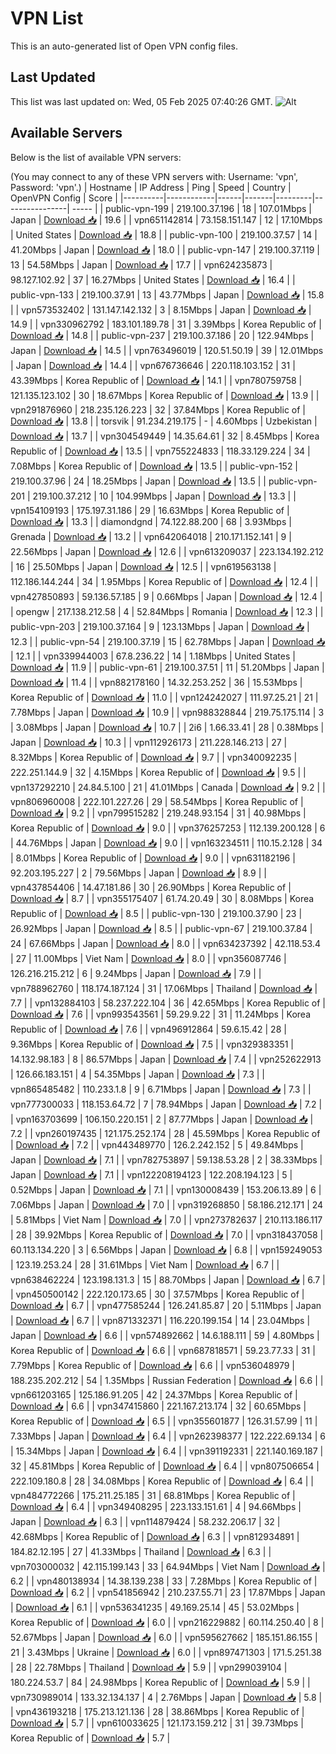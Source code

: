# VPN List

This is an auto-generated list of Open VPN config files.

## Last Updated

This list was last updated on: Wed, 05 Feb 2025 07:40:26 GMT.
![Alt](https://repobeats.axiom.co/api/embed/186b98318ef1479477931607c1ad7d823f12451f.svg "Repobeats analytics image")

## Available Servers

Below is the list of available VPN servers:

(You may connect to any of these VPN servers with: Username: 'vpn', Password: 'vpn'.)
| Hostname | IP Address | Ping | Speed | Country | OpenVPN Config | Score |
|----------|------------|------|-------|---------|----------------| ----- |
| public-vpn-199 | 219.100.37.196 | 18 | 107.01Mbps | Japan | [Download 📥](./configs/server_0_JP.ovpn) | 19.6 |
| vpn651142814 | 73.158.151.147 | 12 | 17.10Mbps | United States | [Download 📥](./configs/server_1_US.ovpn) | 18.8 |
| public-vpn-100 | 219.100.37.57 | 14 | 41.20Mbps | Japan | [Download 📥](./configs/server_2_JP.ovpn) | 18.0 |
| public-vpn-147 | 219.100.37.119 | 13 | 54.58Mbps | Japan | [Download 📥](./configs/server_3_JP.ovpn) | 17.7 |
| vpn624235873 | 98.127.102.92 | 37 | 16.27Mbps | United States | [Download 📥](./configs/server_4_US.ovpn) | 16.4 |
| public-vpn-133 | 219.100.37.91 | 13 | 43.77Mbps | Japan | [Download 📥](./configs/server_5_JP.ovpn) | 15.8 |
| vpn573532402 | 131.147.142.132 | 3 | 8.15Mbps | Japan | [Download 📥](./configs/server_6_JP.ovpn) | 14.9 |
| vpn330962792 | 183.101.189.78 | 31 | 3.39Mbps | Korea Republic of | [Download 📥](./configs/server_7_KR.ovpn) | 14.8 |
| public-vpn-237 | 219.100.37.186 | 20 | 122.94Mbps | Japan | [Download 📥](./configs/server_8_JP.ovpn) | 14.5 |
| vpn763496019 | 120.51.50.19 | 39 | 12.01Mbps | Japan | [Download 📥](./configs/server_9_JP.ovpn) | 14.4 |
| vpn676736646 | 220.118.103.152 | 31 | 43.39Mbps | Korea Republic of | [Download 📥](./configs/server_10_KR.ovpn) | 14.1 |
| vpn780759758 | 121.135.123.102 | 30 | 18.67Mbps | Korea Republic of | [Download 📥](./configs/server_11_KR.ovpn) | 13.9 |
| vpn291876960 | 218.235.126.223 | 32 | 37.84Mbps | Korea Republic of | [Download 📥](./configs/server_12_KR.ovpn) | 13.8 |
| torsvik | 91.234.219.175 | - | 4.60Mbps | Uzbekistan | [Download 📥](./configs/server_13_UZ.ovpn) | 13.7 |
| vpn304549449 | 14.35.64.61 | 32 | 8.45Mbps | Korea Republic of | [Download 📥](./configs/server_14_KR.ovpn) | 13.5 |
| vpn755224833 | 118.33.129.224 | 34 | 7.08Mbps | Korea Republic of | [Download 📥](./configs/server_15_KR.ovpn) | 13.5 |
| public-vpn-152 | 219.100.37.96 | 24 | 18.25Mbps | Japan | [Download 📥](./configs/server_16_JP.ovpn) | 13.5 |
| public-vpn-201 | 219.100.37.212 | 10 | 104.99Mbps | Japan | [Download 📥](./configs/server_17_JP.ovpn) | 13.3 |
| vpn154109193 | 175.197.31.186 | 29 | 16.63Mbps | Korea Republic of | [Download 📥](./configs/server_18_KR.ovpn) | 13.3 |
| diamondgnd | 74.122.88.200 | 68 | 3.93Mbps | Grenada | [Download 📥](./configs/server_19_GD.ovpn) | 13.2 |
| vpn642064018 | 210.171.152.141 | 9 | 22.56Mbps | Japan | [Download 📥](./configs/server_20_JP.ovpn) | 12.6 |
| vpn613209037 | 223.134.192.212 | 16 | 25.50Mbps | Japan | [Download 📥](./configs/server_21_JP.ovpn) | 12.5 |
| vpn619563138 | 112.186.144.244 | 34 | 1.95Mbps | Korea Republic of | [Download 📥](./configs/server_22_KR.ovpn) | 12.4 |
| vpn427850893 | 59.136.57.185 | 9 | 0.66Mbps | Japan | [Download 📥](./configs/server_23_JP.ovpn) | 12.4 |
| opengw | 217.138.212.58 | 4 | 52.84Mbps | Romania | [Download 📥](./configs/server_24_RO.ovpn) | 12.3 |
| public-vpn-203 | 219.100.37.164 | 9 | 123.13Mbps | Japan | [Download 📥](./configs/server_25_JP.ovpn) | 12.3 |
| public-vpn-54 | 219.100.37.19 | 15 | 62.78Mbps | Japan | [Download 📥](./configs/server_26_JP.ovpn) | 12.1 |
| vpn339944003 | 67.8.236.22 | 14 | 1.18Mbps | United States | [Download 📥](./configs/server_27_US.ovpn) | 11.9 |
| public-vpn-61 | 219.100.37.51 | 11 | 51.20Mbps | Japan | [Download 📥](./configs/server_28_JP.ovpn) | 11.4 |
| vpn882178160 | 14.32.253.252 | 36 | 15.53Mbps | Korea Republic of | [Download 📥](./configs/server_29_KR.ovpn) | 11.0 |
| vpn124242027 | 111.97.25.21 | 21 | 7.78Mbps | Japan | [Download 📥](./configs/server_30_JP.ovpn) | 10.9 |
| vpn988328844 | 219.75.175.114 | 3 | 3.08Mbps | Japan | [Download 📥](./configs/server_31_JP.ovpn) | 10.7 |
| 2i6 | 1.66.33.41 | 28 | 0.38Mbps | Japan | [Download 📥](./configs/server_32_JP.ovpn) | 10.3 |
| vpn112926173 | 211.228.146.213 | 27 | 8.32Mbps | Korea Republic of | [Download 📥](./configs/server_33_KR.ovpn) | 9.7 |
| vpn340092235 | 222.251.144.9 | 32 | 4.15Mbps | Korea Republic of | [Download 📥](./configs/server_34_KR.ovpn) | 9.5 |
| vpn137292210 | 24.84.5.100 | 21 | 41.01Mbps | Canada | [Download 📥](./configs/server_35_CA.ovpn) | 9.2 |
| vpn806960008 | 222.101.227.26 | 29 | 58.54Mbps | Korea Republic of | [Download 📥](./configs/server_36_KR.ovpn) | 9.2 |
| vpn799515282 | 219.248.93.154 | 31 | 40.98Mbps | Korea Republic of | [Download 📥](./configs/server_37_KR.ovpn) | 9.0 |
| vpn376257253 | 112.139.200.128 | 6 | 44.76Mbps | Japan | [Download 📥](./configs/server_38_JP.ovpn) | 9.0 |
| vpn163234511 | 110.15.2.128 | 34 | 8.01Mbps | Korea Republic of | [Download 📥](./configs/server_39_KR.ovpn) | 9.0 |
| vpn631182196 | 92.203.195.227 | 2 | 79.56Mbps | Japan | [Download 📥](./configs/server_40_JP.ovpn) | 8.9 |
| vpn437854406 | 14.47.181.86 | 30 | 26.90Mbps | Korea Republic of | [Download 📥](./configs/server_41_KR.ovpn) | 8.7 |
| vpn355175407 | 61.74.20.49 | 30 | 8.08Mbps | Korea Republic of | [Download 📥](./configs/server_42_KR.ovpn) | 8.5 |
| public-vpn-130 | 219.100.37.90 | 23 | 26.92Mbps | Japan | [Download 📥](./configs/server_43_JP.ovpn) | 8.5 |
| public-vpn-67 | 219.100.37.84 | 24 | 67.66Mbps | Japan | [Download 📥](./configs/server_44_JP.ovpn) | 8.0 |
| vpn634237392 | 42.118.53.4 | 27 | 11.00Mbps | Viet Nam | [Download 📥](./configs/server_45_VN.ovpn) | 8.0 |
| vpn356087746 | 126.216.215.212 | 6 | 9.24Mbps | Japan | [Download 📥](./configs/server_46_JP.ovpn) | 7.9 |
| vpn788962760 | 118.174.187.124 | 31 | 17.06Mbps | Thailand | [Download 📥](./configs/server_47_TH.ovpn) | 7.7 |
| vpn132884103 | 58.237.222.104 | 36 | 42.65Mbps | Korea Republic of | [Download 📥](./configs/server_48_KR.ovpn) | 7.6 |
| vpn993543561 | 59.29.9.22 | 31 | 11.24Mbps | Korea Republic of | [Download 📥](./configs/server_49_KR.ovpn) | 7.6 |
| vpn496912864 | 59.6.15.42 | 28 | 9.36Mbps | Korea Republic of | [Download 📥](./configs/server_50_KR.ovpn) | 7.5 |
| vpn329383351 | 14.132.98.183 | 8 | 86.57Mbps | Japan | [Download 📥](./configs/server_51_JP.ovpn) | 7.4 |
| vpn252622913 | 126.66.183.151 | 4 | 54.35Mbps | Japan | [Download 📥](./configs/server_52_JP.ovpn) | 7.3 |
| vpn865485482 | 110.233.1.8 | 9 | 6.71Mbps | Japan | [Download 📥](./configs/server_53_JP.ovpn) | 7.3 |
| vpn777300033 | 118.153.64.72 | 7 | 78.94Mbps | Japan | [Download 📥](./configs/server_54_JP.ovpn) | 7.2 |
| vpn163703699 | 106.150.220.151 | 2 | 87.77Mbps | Japan | [Download 📥](./configs/server_55_JP.ovpn) | 7.2 |
| vpn260197435 | 121.175.252.174 | 28 | 45.59Mbps | Korea Republic of | [Download 📥](./configs/server_56_KR.ovpn) | 7.2 |
| vpn443489770 | 126.2.242.152 | 5 | 49.84Mbps | Japan | [Download 📥](./configs/server_57_JP.ovpn) | 7.1 |
| vpn782753897 | 59.138.53.28 | 2 | 38.33Mbps | Japan | [Download 📥](./configs/server_58_JP.ovpn) | 7.1 |
| vpn122208194123 | 122.208.194.123 | 5 | 0.52Mbps | Japan | [Download 📥](./configs/server_59_JP.ovpn) | 7.1 |
| vpn130008439 | 153.206.13.89 | 6 | 7.06Mbps | Japan | [Download 📥](./configs/server_60_JP.ovpn) | 7.0 |
| vpn319268850 | 58.186.212.171 | 24 | 5.81Mbps | Viet Nam | [Download 📥](./configs/server_61_VN.ovpn) | 7.0 |
| vpn273782637 | 210.113.186.117 | 28 | 39.92Mbps | Korea Republic of | [Download 📥](./configs/server_62_KR.ovpn) | 7.0 |
| vpn318437058 | 60.113.134.220 | 3 | 6.56Mbps | Japan | [Download 📥](./configs/server_63_JP.ovpn) | 6.8 |
| vpn159249053 | 123.19.253.24 | 28 | 31.61Mbps | Viet Nam | [Download 📥](./configs/server_64_VN.ovpn) | 6.7 |
| vpn638462224 | 123.198.131.3 | 15 | 88.70Mbps | Japan | [Download 📥](./configs/server_65_JP.ovpn) | 6.7 |
| vpn450500142 | 222.120.173.65 | 30 | 37.57Mbps | Korea Republic of | [Download 📥](./configs/server_66_KR.ovpn) | 6.7 |
| vpn477585244 | 126.241.85.87 | 20 | 5.11Mbps | Japan | [Download 📥](./configs/server_67_JP.ovpn) | 6.7 |
| vpn871332371 | 116.220.199.154 | 14 | 23.04Mbps | Japan | [Download 📥](./configs/server_68_JP.ovpn) | 6.6 |
| vpn574892662 | 14.6.188.111 | 59 | 4.80Mbps | Korea Republic of | [Download 📥](./configs/server_69_KR.ovpn) | 6.6 |
| vpn687818571 | 59.23.77.33 | 31 | 7.79Mbps | Korea Republic of | [Download 📥](./configs/server_70_KR.ovpn) | 6.6 |
| vpn536048979 | 188.235.202.212 | 54 | 1.35Mbps | Russian Federation | [Download 📥](./configs/server_71_RU.ovpn) | 6.6 |
| vpn661203165 | 125.186.91.205 | 42 | 24.37Mbps | Korea Republic of | [Download 📥](./configs/server_72_KR.ovpn) | 6.6 |
| vpn347415860 | 221.167.213.174 | 32 | 60.65Mbps | Korea Republic of | [Download 📥](./configs/server_73_KR.ovpn) | 6.5 |
| vpn355601877 | 126.31.57.99 | 11 | 7.33Mbps | Japan | [Download 📥](./configs/server_74_JP.ovpn) | 6.4 |
| vpn262398377 | 122.222.69.134 | 6 | 15.34Mbps | Japan | [Download 📥](./configs/server_75_JP.ovpn) | 6.4 |
| vpn391192331 | 221.140.169.187 | 32 | 45.81Mbps | Korea Republic of | [Download 📥](./configs/server_76_KR.ovpn) | 6.4 |
| vpn807506654 | 222.109.180.8 | 28 | 34.08Mbps | Korea Republic of | [Download 📥](./configs/server_77_KR.ovpn) | 6.4 |
| vpn484772266 | 175.211.25.185 | 31 | 68.81Mbps | Korea Republic of | [Download 📥](./configs/server_78_KR.ovpn) | 6.4 |
| vpn349408295 | 223.133.151.61 | 4 | 94.66Mbps | Japan | [Download 📥](./configs/server_79_JP.ovpn) | 6.3 |
| vpn114879424 | 58.232.206.17 | 32 | 42.68Mbps | Korea Republic of | [Download 📥](./configs/server_80_KR.ovpn) | 6.3 |
| vpn812934891 | 184.82.12.195 | 27 | 41.33Mbps | Thailand | [Download 📥](./configs/server_81_TH.ovpn) | 6.3 |
| vpn703000032 | 42.115.199.143 | 33 | 64.94Mbps | Viet Nam | [Download 📥](./configs/server_82_VN.ovpn) | 6.2 |
| vpn480138934 | 14.38.139.238 | 33 | 7.28Mbps | Korea Republic of | [Download 📥](./configs/server_83_KR.ovpn) | 6.2 |
| vpn541856942 | 210.237.55.71 | 23 | 17.87Mbps | Japan | [Download 📥](./configs/server_84_JP.ovpn) | 6.1 |
| vpn536341235 | 49.169.25.14 | 45 | 53.02Mbps | Korea Republic of | [Download 📥](./configs/server_85_KR.ovpn) | 6.0 |
| vpn216229882 | 60.114.250.40 | 8 | 52.67Mbps | Japan | [Download 📥](./configs/server_86_JP.ovpn) | 6.0 |
| vpn595627662 | 185.151.86.155 | 21 | 3.43Mbps | Ukraine | [Download 📥](./configs/server_87_UA.ovpn) | 6.0 |
| vpn897471303 | 171.5.251.38 | 28 | 22.78Mbps | Thailand | [Download 📥](./configs/server_88_TH.ovpn) | 5.9 |
| vpn299039104 | 180.224.53.7 | 84 | 24.98Mbps | Korea Republic of | [Download 📥](./configs/server_89_KR.ovpn) | 5.9 |
| vpn730989014 | 133.32.134.137 | 4 | 2.76Mbps | Japan | [Download 📥](./configs/server_90_JP.ovpn) | 5.8 |
| vpn436193218 | 175.213.121.136 | 28 | 38.86Mbps | Korea Republic of | [Download 📥](./configs/server_91_KR.ovpn) | 5.7 |
| vpn610033625 | 121.173.159.212 | 31 | 39.73Mbps | Korea Republic of | [Download 📥](./configs/server_92_KR.ovpn) | 5.7 |
